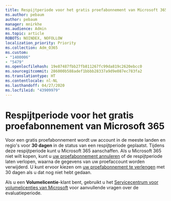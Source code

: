 ```yaml
---
title: Respijtperiode voor het gratis proefabonnement van Microsoft 365
ms.author: pebaum
author: pebaum
manager: mnirkhe
ms.audience: Admin
ms.topic: article
ROBOTS: NOINDEX, NOFOLLOW
localization_priority: Priority
ms.collection: Adm_O365
ms.custom:
- "1400006"
- "5479"
ms.openlocfilehash: 19e87487fbb27fb811267fc99da819c2620ebcc0
ms.sourcegitcommit: 286000b588adef1bbbb28337a9d9e087ec783fa2
ms.translationtype: HT
ms.contentlocale: nl-NL
ms.lasthandoff: 04/27/2020
ms.locfileid: "43909979"
---
```

# <a name="grace-period-for-microsoft-365-free-trial"></a>Respijtperiode voor het gratis proefabonnement van Microsoft 365

Voor een gratis proefabonnement wordt uw account in de meeste landen en regio's voor **30 dagen** in de status van een respijtperiode geplaatst. Tijdens deze respijtperiode kunt u Microsoft 365 aanschaffen. Als u Microsoft 365 niet wilt kopen, kunt u [uw proefabonnement annuleren](https://docs.microsoft.com/microsoft-365/commerce/subscriptions/cancel-your-subscription?view=o365-worldwide) of de respijtperiode laten verlopen, waarna de gegevens van uw proefaccount worden verwijderd. U kunt ervoor kiezen om [uw proefabonnement te verlengen](https://docs.microsoft.com/microsoft-365/commerce/extend-your-trial) met 30 dagen als u dat nog niet hebt gedaan.

Als u een **Volumelicentie**-klant bent, gebruikt u het [Servicecentrum voor volumelicenties van Microsoft](https://support.microsoft.com/help/4471406/how-to-contact-the-microsoft-volume-licensing-service-center) voor aanvullende vragen over de evaluatieperiode.
